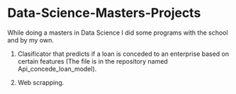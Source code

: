 # Data-Science-Masters-Projects
While doing a masters in Data Science I did some programs with the school and by my own.

1. Clasificator that predicts if a loan is conceded to an enterprise based on certain features (The file is in the repository named Api_concede_loan_model).

2. Web scrapping. 
